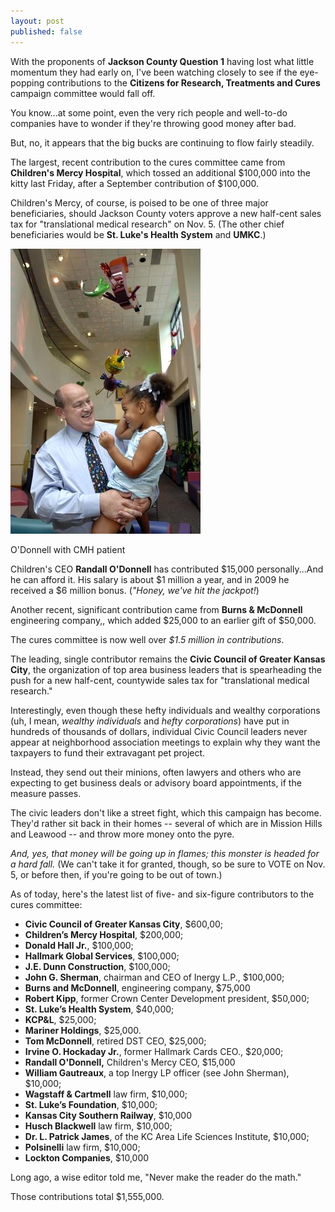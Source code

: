 ```yaml
---
layout: post
published: false
---
```


With the proponents of **Jackson County Question 1** having lost what little momentum they had early on, I've been watching closely to see if the eye-popping contributions to the **Citizens for Research, Treatments and Cures** campaign committee would fall off.

You know...at some point, even the very rich people and well-to-do companies have to wonder if they're throwing good money after bad.

But, no, it appears that the big bucks are continuing to flow fairly steadily.

The largest, recent contribution to the cures committee came from **Children's Mercy Hospital**, which tossed an additional $100,000 into the kitty last Friday, after a September contribution of $100,000.

Children's Mercy, of course, is poised to be one of three major beneficiaries, should Jackson County voters approve a new half-cent sales tax for "translational medical research" on Nov. 5. (The other chief beneficiaries would be **St. Luke's Health System** and **UMKC**.)

<div class="pull-left" style="padding-right:1em;">
<img src="/img/randall.jpg" class="img-responsive" alt="Randall O'Donnell">
<p class="caption">O'Donnell with CMH patient</p>
</div>

Children's CEO **Randall O'Donnell** has contributed $15,000 personally...And he can afford it. His salary is about $1 million a year, and in 2009 he received a $6 million bonus. (_"Honey, we've hit the jackpot!_)

Another recent, significant contribution came from **Burns & McDonnell** engineering company,, which added $25,000 to an earlier gift of $50,000.

The cures committee is now well over _$1.5 million in contributions_.

The leading, single contributor remains the **Civic Council of Greater Kansas City**, the organization of top area business leaders that is spearheading the push for a new half-cent, countywide sales tax for "translational medical research."

Interestingly, even though these hefty individuals and wealthy corporations (uh, I mean, _wealthy individuals_ and _hefty corporations_) have put in hundreds of thousands of dollars, individual Civic Council leaders never appear at neighborhood association meetings to explain why they want the taxpayers to fund their extravagant pet project.

Instead, they send out their minions, often lawyers and others who are expecting to get business deals or advisory board appointments, if the measure passes.

The civic leaders don't like a street fight, which this campaign has become. They'd rather sit back in their homes -- several of which are in Mission Hills and Leawood -- and throw more money onto the pyre.

_And, yes, that money will be going up in flames; this monster is headed for a hard fall._ (We can't take it for granted, though, so be sure to VOTE on Nov. 5, or before then, if you're going to be out of town.)

As of today, here's the latest list of five- and six-figure contributors to the cures committee:

- **Civic Council of Greater Kansas City**, $600,00;
- **Children’s Mercy Hospital**, $200,000;
- **Donald Hall Jr.**, $100,000;
- **Hallmark Global Services**, $100,000;
- **J.E. Dunn Construction**, $100,000;
- **John G. Sherman**, chairman and CEO of Inergy L.P., $100,000;
- **Burns and McDonnell**, engineering company, $75,000
- **Robert Kipp**, former Crown Center Development president, $50,000;
-  **St. Luke’s Health System**, $40,000;
- **KCP&L**, $25,000;
- **Mariner Holdings**, $25,000.
- **Tom McDonnell**, retired DST CEO, $25,000;
- **Irvine O. Hockaday Jr.**, former Hallmark Cards CEO., $20,000;
- **Randall O'Donnell,** Children's Mercy CEO, $15,000
- **William Gautreaux**, a top Inergy LP officer (see John Sherman), $10,000;
- **Wagstaff & Cartmell** law firm, $10,000;
- **St. Luke’s Foundation**, $10,000;
- **Kansas City Southern Railway**, $10,000
- **Husch Blackwell** law firm, $10,000;
- **Dr. L. Patrick James**, of the KC Area Life Sciences Institute, $10,000;
- **Polsinelli** law firm, $10,000;
- **Lockton Companies**, $10,000

Long ago, a wise editor told me, "Never make the reader do the math."

Those contributions total $1,555,000.
